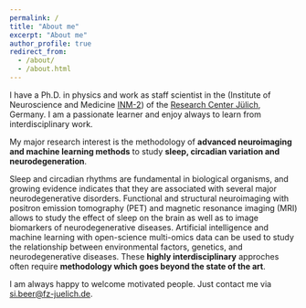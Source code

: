 ```yaml
---
permalink: /
title: "About me"
excerpt: "About me"
author_profile: true
redirect_from: 
  - /about/
  - /about.html
---
```


I have a Ph.D. in physics and work as staff scientist in the (Institute of Neuroscience and Medicine [INM-2](https://www.fz-juelich.de/en/inm/inm-2)) of the [Research Center Jülich](https://www.fz-juelich.de/en), Germany. I am a passionate learner and enjoy always to learn from interdisciplinary work. 

My major research interest is the methodology of **advanced neuroimaging and machine learning methods** to study **sleep, circadian variation and neurodegeneration**. 

Sleep and circadian rhythms are fundamental in biological organisms, and growing evidence indicates that they are associated with several major neurodegenerative disorders. Functional and structural neuroimaging with positron emission tomography (PET) and magnetic resonance imaging (MRI) allows to study the effect of sleep on the brain as well as to image biomarkers of neurodegenerative diseases. Artificial intelligence and machine learning with open-science multi-omics data can be used to study the relationship between environmental factors, genetics, and neurodegenerative diseases. These **highly interdisciplinary** approches often require **methodology which goes beyond the state of the art**.

I am always happy to welcome motivated people. Just contact me via si.beer@fz-juelich.de.